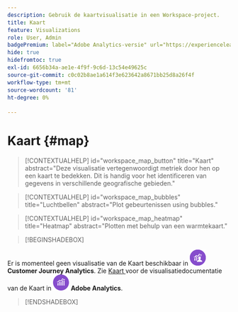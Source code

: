 ```yaml
---
description: Gebruik de kaartvisualisatie in een Workspace-project.
title: Kaart
feature: Visualizations
role: User, Admin
badgePremium: label="Adobe Analytics-versie" url="https://experienceleague.adobe.com/docs/analytics/analyze/analysis-workspace/visualizations/map-visualization.html" tooltip="Selecteer deze optie om de Adobe Analytics-versie van dit artikel weer te geven."
hide: true
hidefromtoc: true
exl-id: 6656b34a-ae1e-4f9f-9c6d-13c54e49625c
source-git-commit: c0c02b8ae1a614f3e623642a8671bb25d8a26f4f
workflow-type: tm+mt
source-wordcount: '81'
ht-degree: 0%

---
```


# Kaart {#map}

<!-- markdownlint-disable MD034 -->

>[!CONTEXTUALHELP]
>id="workspace_map_button"
>title="Kaart"
>abstract="Deze visualisatie vertegenwoordigt metriek door hen op een kaart te bedekken. Dit is handig voor het identificeren van gegevens in verschillende geografische gebieden."

<!-- markdownlint-enable MD034 -->

<!-- markdownlint-disable MD034 -->

>[!CONTEXTUALHELP]
>id="workspace_map_bubbles"
>title="Luchtbellen"
>abstract="Plot gebeurtenissen using bubbles."

<!-- markdownlint-enable MD034 -->

<!-- markdownlint-disable MD034 -->

>[!CONTEXTUALHELP]
>id="workspace_map_heatmap"
>title="Heatmap"
>abstract="Plotten met behulp van een warmtekaart."

<!-- markdownlint-enable MD034 -->


>[!BEGINSHADEBOX]

Er is momenteel geen visualisatie van de Kaart beschikbaar in ![ CustomerJourneyAnalytics ](/help/assets/icons/CustomerJourneyAnalytics.svg) **Customer Journey Analytics**.
Zie [ Kaart ](https://experienceleague.adobe.com/en/docs/analytics/analyze/analysis-workspace/visualizations/map-visualization) voor de visualisatiedocumentatie van de Kaart in ![ AdobeAnalytics ](/help/assets/icons/AdobeAnalytics.svg) **Adobe Analytics**.

>[!ENDSHADEBOX]
